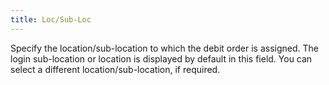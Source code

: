 ```yaml
---
title: Loc/Sub-Loc
---
```



Specify the location/sub-location to which the debit order is assigned.  The login sub-location or location is displayed by default in this field.  You can select a different location/sub-location, if required.
